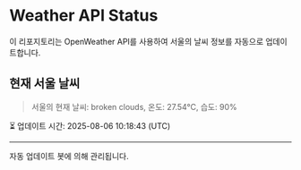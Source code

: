 
# Weather API Status

이 리포지토리는 OpenWeather API를 사용하여 서울의 날씨 정보를 자동으로 업데이트합니다.

## 현재 서울 날씨
> 서울의 현재 날씨: broken clouds, 온도: 27.54°C, 습도: 90%

⏳ 업데이트 시간: 2025-08-06 10:18:43 (UTC)

---
자동 업데이트 봇에 의해 관리됩니다.
